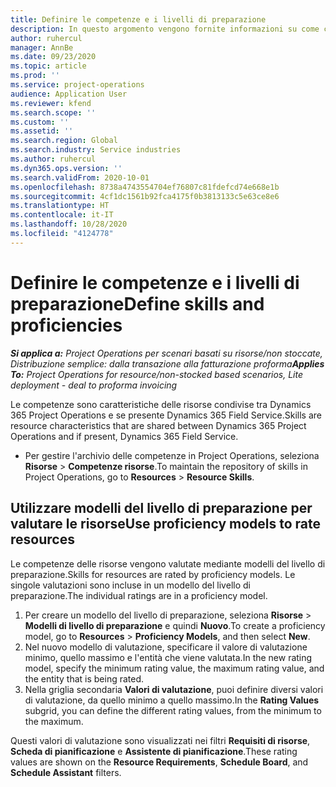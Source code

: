 ```yaml
---
title: Definire le competenze e i livelli di preparazione
description: In questo argomento vengono fornite informazioni su come configurare i modelli del livello di preparazione per valutare le risorse.
author: ruhercul
manager: AnnBe
ms.date: 09/23/2020
ms.topic: article
ms.prod: ''
ms.service: project-operations
audience: Application User
ms.reviewer: kfend
ms.search.scope: ''
ms.custom: ''
ms.assetid: ''
ms.search.region: Global
ms.search.industry: Service industries
ms.author: ruhercul
ms.dyn365.ops.version: ''
ms.search.validFrom: 2020-10-01
ms.openlocfilehash: 8738a4743554704ef76807c81fdefcd74e668e1b
ms.sourcegitcommit: 4cf1dc1561b92fca4175f0b3813133c5e63ce8e6
ms.translationtype: HT
ms.contentlocale: it-IT
ms.lasthandoff: 10/28/2020
ms.locfileid: "4124778"
---
```

# <a name="define-skills-and-proficiencies"></a><span data-ttu-id="0855e-103">Definire le competenze e i livelli di preparazione</span><span class="sxs-lookup"><span data-stu-id="0855e-103">Define skills and proficiencies</span></span>

<span data-ttu-id="0855e-104">_**Si applica a:** Project Operations per scenari basati su risorse/non stoccate, Distribuzione semplice: dalla transazione alla fatturazione proforma_</span><span class="sxs-lookup"><span data-stu-id="0855e-104">_**Applies To:** Project Operations for resource/non-stocked based scenarios, Lite deployment - deal to proforma invoicing_</span></span>

<span data-ttu-id="0855e-105">Le competenze sono caratteristiche delle risorse condivise tra Dynamics 365 Project Operations e se presente Dynamics 365 Field Service.</span><span class="sxs-lookup"><span data-stu-id="0855e-105">Skills are resource characteristics that are shared between Dynamics 365 Project Operations and if present, Dynamics 365 Field Service.</span></span> 

- <span data-ttu-id="0855e-106">Per gestire l'archivio delle competenze in Project Operations, seleziona **Risorse** \> **Competenze risorse**.</span><span class="sxs-lookup"><span data-stu-id="0855e-106">To maintain the repository of skills in Project Operations, go to **Resources** \> **Resource Skills**.</span></span> 

## <a name="use-proficiency-models-to-rate-resources"></a><span data-ttu-id="0855e-107">Utilizzare modelli del livello di preparazione per valutare le risorse</span><span class="sxs-lookup"><span data-stu-id="0855e-107">Use proficiency models to rate resources</span></span>

<span data-ttu-id="0855e-108">Le competenze delle risorse vengono valutate mediante modelli del livello di preparazione.</span><span class="sxs-lookup"><span data-stu-id="0855e-108">Skills for resources are rated by proficiency models.</span></span> <span data-ttu-id="0855e-109">Le singole valutazioni sono incluse in un modello del livello di preparazione.</span><span class="sxs-lookup"><span data-stu-id="0855e-109">The individual ratings are in a proficiency model.</span></span> 

1. <span data-ttu-id="0855e-110">Per creare un modello del livello di preparazione, seleziona **Risorse** \> **Modelli di livello di preparazione** e quindi **Nuovo**.</span><span class="sxs-lookup"><span data-stu-id="0855e-110">To create a proficiency model, go to **Resources** \> **Proficiency Models**, and then select **New**.</span></span>
2. <span data-ttu-id="0855e-111">Nel nuovo modello di valutazione, specificare il valore di valutazione minimo, quello massimo e l'entità che viene valutata.</span><span class="sxs-lookup"><span data-stu-id="0855e-111">In the new rating model, specify the minimum rating value, the maximum rating value, and the entity that is being rated.</span></span>
3. <span data-ttu-id="0855e-112">Nella griglia secondaria **Valori di valutazione**, puoi definire diversi valori di valutazione, da quello minimo a quello massimo.</span><span class="sxs-lookup"><span data-stu-id="0855e-112">In the **Rating Values** subgrid, you can define the different rating values, from the minimum to the maximum.</span></span>


<span data-ttu-id="0855e-113">Questi valori di valutazione sono visualizzati nei filtri **Requisiti di risorse**, **Scheda di pianificazione** e **Assistente di pianificazione**.</span><span class="sxs-lookup"><span data-stu-id="0855e-113">These rating values are shown on the **Resource Requirements**, **Schedule Board**, and **Schedule Assistant** filters.</span></span>
